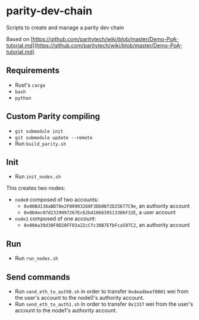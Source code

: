 # parity-dev-chain
Scripts to create and manage a parity dev chain

Based on [https://github.com/paritytech/wiki/blob/master/Demo-PoA-tutorial.md](https://github.com/paritytech/wiki/blob/master/Demo-PoA-tutorial.md)


## Requirements
- Rust's `cargo`
- `bash`
- `python`

## Custom Parity compiling
- `git submodule init`
- `git submodule update --remote`
- Run `build_parity.sh`

## Init

- Run `init_nodes.sh`

This creates two nodes:
- `node0` composed of two accounts:
  - `0x00Bd138aBD70e2F00903268F3Db08f2D25677C9e`, an authority account
  - `0x004ec07d2329997267Ec62b4166639513386F32E`, a user account
- `node1` composed of one account: 
  - `0x00Aa39d30F0D20FF03a22cCfc30B7EfbFca597C2`, an authority account

## Run

- Run `run_nodes.sh`

## Send commands

- Run `send_eth_to_auth0.sh` in order to transfer `0xdeadbeef0001` wei from the user's account to the node0's authority account.
- Run `send_eth_to_auth1.sh` in order to transfer `0x1337` wei from the user's account to the node1's authority account.
